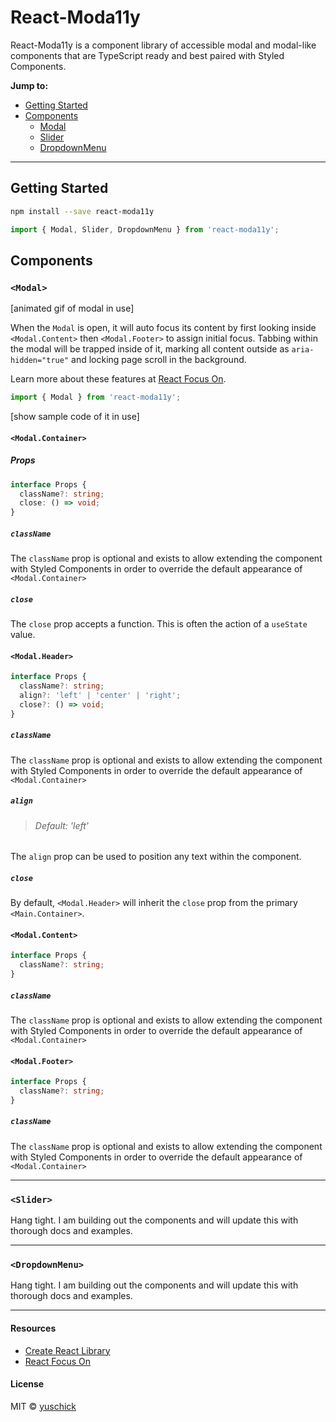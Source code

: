 # React-Moda11y

React-Moda11y is a component library of accessible modal and modal-like components that are TypeScript ready and best paired with Styled Components.

**Jump to:**

- [Getting Started](#getting-started)
- [Components](#components)
  - [Modal](#modal)
  - [Slider](#slider)
  - [DropdownMenu](#dropdownmenu)

---

## Getting Started

```bash
npm install --save react-moda11y
```

```jsx
import { Modal, Slider, DropdownMenu } from 'react-moda11y';
```

## Components

### `<Modal>`

[animated gif of modal in use]

When the `Modal` is open, it will auto focus its content by first looking inside `<Modal.Content>` then `<Modal.Footer>` to assign initial focus. Tabbing within the modal will be trapped inside of it, marking all content outside as `aria-hidden="true"` and locking page scroll in the background.

Learn more about these features at [React Focus On](https://github.com/theKashey/react-focus-on).

```jsx
import { Modal } from 'react-moda11y';
```

[show sample code of it in use]

#### `<Modal.Container>`

##### Props

```ts
interface Props {
  className?: string;
  close: () => void;
}
```

##### `className`

The `className` prop is optional and exists to allow extending the component with Styled Components in order to override the default appearance of `<Modal.Container>`

##### `close`

The `close` prop accepts a function. This is often the action of a `useState` value.

#### `<Modal.Header>`

```ts
interface Props {
  className?: string;
  align?: 'left' | 'center' | 'right';
  close?: () => void;
}
```

##### `className`

The `className` prop is optional and exists to allow extending the component with Styled Components in order to override the default appearance of `<Modal.Container>`

##### `align`

> ###### Default: 'left'

The `align` prop can be used to position any text within the component.

##### `close`

By default, `<Modal.Header>` will inherit the `close` prop from the primary `<Main.Container>`.

#### `<Modal.Content>`

```ts
interface Props {
  className?: string;
}
```

##### `className`

The `className` prop is optional and exists to allow extending the component with Styled Components in order to override the default appearance of `<Modal.Container>`

#### `<Modal.Footer>`

```ts
interface Props {
  className?: string;
}
```

##### `className`

The `className` prop is optional and exists to allow extending the component with Styled Components in order to override the default appearance of `<Modal.Container>`

---

### `<Slider>`

Hang tight. I am building out the components and will update this with thorough docs and examples.

---

### `<DropdownMenu>`

Hang tight. I am building out the components and will update this with thorough docs and examples.

---

#### Resources

- [Create React Library](https://github.com/transitive-bullshit/create-react-library)
- [React Focus On](https://github.com/theKashey/react-focus-on)

#### License

MIT © [yuschick](https://twitter.com/yuschick)

